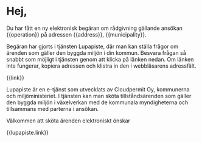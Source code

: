 # Hej,

Du har f&aring;tt en ny elektronisk beg&auml;ran om r&aring;dgivning g&auml;llande ansökan {{operation}} p&aring; adressen {{address}}, {{municipality}}.

Beg&auml;ran har gjorts i tj&auml;nsten Lupapiste, d&auml;r man kan st&auml;lla fr&aring;gor om &auml;renden som g&auml;ller den byggda milj&ouml;n i din kommun. Besvara fr&aring;gan s&aring; snabbt som m&ouml;jligt i tj&auml;nsten genom att klicka p&aring; l&auml;nken nedan. Om l&auml;nken inte fungerar, kopiera adressen och klistra in den i webbl&auml;sarens adressf&auml;lt.

{{link}}

Lupapiste är en e-tj&auml;nst som utvecklats av Cloudpermit Oy, kommunerna och milj&ouml;ministeriet. I tj&auml;nsten kan man sk&ouml;ta tillst&aring;nds&auml;renden som g&auml;ller den byggda milj&ouml;n i v&auml;xelverkan med de kommunala myndigheterna och tillsammans med parterna i ansökan.

V&auml;lkommen att sk&ouml;ta &auml;renden elektroniskt &ouml;nskar

{{lupapiste.link}}
